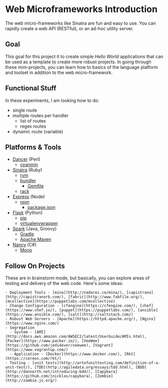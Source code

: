 # Web Microframeworks Introduction

The web micro-frameworks like Sinatra are fun and easy to use.  You can rapidly create a web API (RESTful), or an ad-hoc utility server.

## Goal

This goal for this project it to create simple *Hello World* applications that can be used as a template to create more robust projects.  In going through these mini-projects, you can learn how to basics of the language platform and toolset in addition to the web micro-framework.

## Functional Stuff

In these experiments, I am looking how to do:

 * single route
 * multiple routes per handler
   * list of routes
   * regex routes
 * dynamic route (variable)

## Platforms & Tools

 * [Dancer](http://perldancer.org/) (Perl)
   * [cpanmin](https://www.linode.com/docs/applications/development/manage-cpan-modules-with-cpan-minus)
 * [Sinatra](http://www.sinatrarb.com/) (Ruby)
   * [rvm](https://rvm.io/)
   * [bundler](http://bundler.io/)
      * [Gemfile](http://bundler.io/gemfile.html)
   * [rack](http://rack.github.io/)
 * [Express](http://expressjs.com/) (Node)
   * [npm](https://www.npmjs.com/)
      * [package.json](https://docs.npmjs.com/files/package.json)
 * [Flask](http://flask.pocoo.org/) (Python)
   * [pip](http://python-packaging-user-guide.readthedocs.org/en/latest/installing/)
   * [virtualenvwrapper](https://virtualenvwrapper.readthedocs.org/en/latest/)
 * [Spark](http://sparkjava.com/) (Java, Groovy)
   * [Gradle](http://gradle.org/)
   * [Apache Maven](https://maven.apache.org/)
 * [Nancy](http://nancyfx.org/) (C#)
   * [Mono](http://www.mono-project.com/)

## Follow On Projects

   These are in brainstorm mode, but basically, you can explore areas of testing and delivery of the web code.  Here's some ideas:

    - Deployment Tools - [mina](http://nadarei.co/mina/), [capistrano](http://capistranorb.com/), [fabric](http://www.fabfile.org/), [mcollective](https://puppetlabs.com/mcollective)
    - Change Configuration - [cfengine](https://cfengine.com/), [chef](https://www.chef.io/), [puppet](https://puppetlabs.com/), [ansible](https://www.ansible.com/), [salt](http://saltstack.com/)
    - Robust Web Servers - [Apache](https://httpd.apache.org/), [Nginx](https://www.nginx.com/)
    - Segregation
      - System - [AMI](http://docs.aws.amazon.com/AWSEC2/latest/UserGuide/AMIs.html), [Packer](https://www.packer.io/), [VeeWee](https://github.com/jedi4ever/veewee), [Vagrant](https://www.vagrantup.com/)
      - Application - [Docker](https://www.docker.com/), [Rkt](https://coreos.com/rkt/)
    - Testing - [unit tests](http://artofunittesting.com/definition-of-a-unit-test/), [TDD](http://agiledata.org/essays/tdd.html), [BDD](http://dannorth.net/introducing-bdd/), [Capybara](https://github.com/jnicklas/capybara), [Zombie](http://zombie.js.org/)
